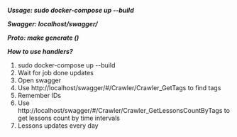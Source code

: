 ***Ussage: sudo docker-compose up --build***

***Swagger: localhost/swagger/***

***Proto: make generate ()***

***How to use handlers?***
1. sudo docker-compose up --build
2. Wait for job done updates
3. Open swagger
4. Use http://localhost/swagger/#/Crawler/Crawler_GetTags to find tags
5. Remember IDs
6. Use http://localhost/swagger/#/Crawler/Crawler_GetLessonsCountByTags to get lessons count by time intervals
7. Lessons updates every day